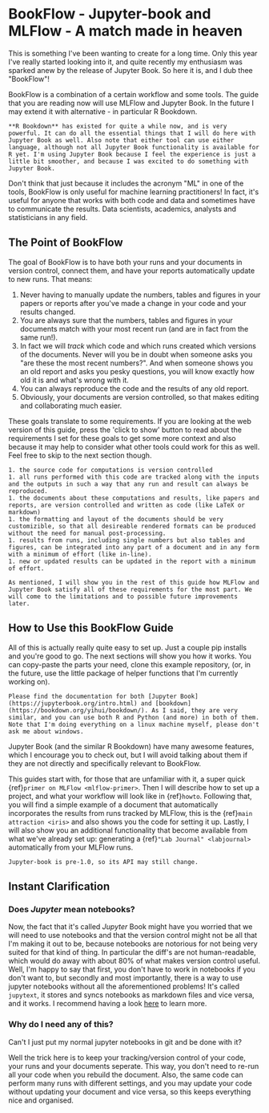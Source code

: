 # BookFlow - Jupyter-book and MLFlow - A match made in heaven

This is something I've been wanting to create for a long time. Only this year I've really started looking into it, and quite recently my enthusiasm was sparked anew by the release of Jupyter Book. So here it is, and I dub thee "BookFlow"!

BookFlow is a combination of a certain workflow and some tools. The guide that you are reading now will use MLFlow and Jupyter Book. In the future I may extend it with alternative - in particular R Bookdown. 

```{margin}
**R Bookdown** has existed for quite a while now, and is very powerful. It can do all the essential things that I will do here with Jupyter Book as well. Also note that either tool can use either language, although not all Jupyter Book functionality is available for R yet. I'm using Jupyter Book because I feel the experience is just a little bit smoother, and because I was excited to do something with Jupyter Book.
```

Don't think that just because it includes the acronym "ML" in one of the tools, BookFlow is only useful for machine learning practitioners! In fact, it's useful for anyone that works with both code and data and sometimes have to communicate the results. Data scientists, academics, analysts and statisticians in any field.  

## The Point of BookFlow

The goal of BookFlow is to have both your runs and your documents in version control, connect them, and have your reports automatically update to new runs. That means:

1. Never having to manually update the numbers, tables and figures in your papers or reports after you've made a change in your code and your results changed. 
1. You are always sure that the numbers, tables and figures in your documents match with your most recent run (and are in fact from the same run!).
1. In fact we will _track_ which code and which runs created which versions of the documents. Never will you be in doubt when someone asks you "are these the most recent numbers?". And when someone shows you an old report and asks you pesky questions, you will know exactly how old it is and what's wrong with it.
1. You can always reproduce the code and the results of any old report.
1. Obviously, your documents are version controlled, so that makes editing and collaborating much easier.

These goals translate to some requirements. If you are looking at the web version of this guide, press the 'click to show' button to read about the requirements I set for these goals to get some more context and also because it may help to consider what other tools could work for this as well. Feel free to skip to the next section though.

```{toggle} Click to show my requirements
1. the source code for computations is version controlled
1. all runs performed with this code are tracked along with the inputs and the outputs in such a way that any run and result can always be reproduced. 
1. the documents about these computations and results, like papers and reports, are version controlled and written as code (like LaTeX or markdown)
1. the formatting and layout of the documents should be very customizible, so that all desireable rendered formats can be produced without the need for manual post-processing.
1. results from runs, including single numbers but also tables and figures, can be integrated into any part of a document and in any form with a minimum of effort (like in-line).
1. new or updated results can be updated in the report with a minimum of effort.

As mentioned, I will show you in the rest of this guide how MLFlow and Jupyter Book satisfy all of these requirements for the most part. We will come to the limitations and to possible future improvements later.
```

## How to Use this BookFlow Guide
All of this is actually really quite easy to set up. Just a couple pip installs and you're good to go. The next sections will show you how it works. You can copy-paste the parts your need, clone this example repository, (or, in the future, use the little package of helper functions that I'm currently working on). 

```{margin}
Please find the documentation for both [Jupyter Book](https://jupyterbook.org/intro.html) and [bookdown](https://bookdown.org/yihui/bookdown/). As I said, they are very similar, and you can use both R and Python (and more) in both of them. Note that I'm doing everything on a linux machine myself, please don't ask me about windows.
```   

Jupyter Book (and the similar R Bookdown) have many awesome features, which I encourage you to check out, but I will avoid talking about them if they are not directly and specifically relevant to BookFlow. 

This guides start with, for those that are unfamiliar with it, a super quick {ref}`primer on MLFlow <mlflow-primer>`. Then I will describe how to set up a project, and what your workflow will look like in {ref}`howto`. Following that, you will find a simple example of a document that automatically incorporates the results from runs tracked by MLFlow, this is the {ref}`main attraction <iris>` and also shows you the code for setting it up. Lastly, I will also show you an additional functionality that become available from what we've already set up: generating a {ref}`"Lab Journal" <labjournal>` automatically from your MLFlow runs.

```{warning}
Jupyter-book is pre-1.0, so its API may still change.
```

## Instant Clarification
### Does _Jupyter_ mean notebooks?

Now, the fact that it's called _Jupyter_ Book might have you worried that we will need to use notebooks and that the version control might not be all that I'm making it out to be, because notebooks are notorious for not being very suited for that kind of thing. In particular the diff's are not human-readable, which would do away with about 80% of what makes version control useful. Well, I'm happy to say that first, you don't have to work in notebooks if you don't want to, but secondly and most importantly, there is a way to use jupyter notebooks without all the aforementioned problems! It's called `jupytext`, it stores and syncs notebooks as markdown files and vice versa, and it works. I recommend having a look [here](https://jupyterbook.org/content-types/myst-notebooks.html) to learn more.



### Why do I need any of this? 

Can't I just put my normal jupyter notebooks in git and be done with it?

Well the trick here is to keep your tracking/version control of your code, your runs and your documents seperate. This way, you don't need to re-run all your code when you rebuild the document. Also, the same code can perform many runs with different settings, and you may update your code without updating your document and vice versa, so this keeps everything nice and organised.


